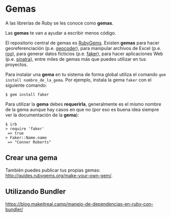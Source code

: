 # Gemas

A las librerías de Ruby se les conoce como **gemas**.

Las **gemas** te van a ayudar a escribir menos código.

El repositorio central de gemas es [RubyGems](https://rubygems.org/). Existen **gemas** para hacer georeferenciación (p.e. [geocoder](https://rubygems.org/gems/geocoder)), para manipular archivos de Excel (p.e. [roo](https://rubygems.org/gems/roo)), para generar datos ficticios (p.e. [faker](https://rubygems.org/gems/faker)), para hacer aplicaciones Web (p.e. [sinatra](https://rubygems.org/gems/sinatra)), entre miles de gemas más que puedes utilizar en tus proyectos.

Para instalar una **gema** en tu sistema de forma global utiliza el comando `gem install nombre_de_la_gema`. Por ejemplo, instala la gema `faker` con el siguiente comando:

```
$ gem install faker
```

Para utilizar la **gema** debes **requerirla**, generalmente es el mismo nombre de la gema aunque hay casos en que no (por eso es buena idea siempre ver la documentación de la **gema**):

```
$ irb
> require 'faker'
 => true
> Faker::Name.name
 => "Conner Roberts"
```

## Crear una gema

También puedes publicar tus propias gemas: http://guides.rubygems.org/make-your-own-gem/.

## Utilizando Bundler

https://blog.makeitreal.camp/manejo-de-dependencias-en-ruby-con-bundler/
